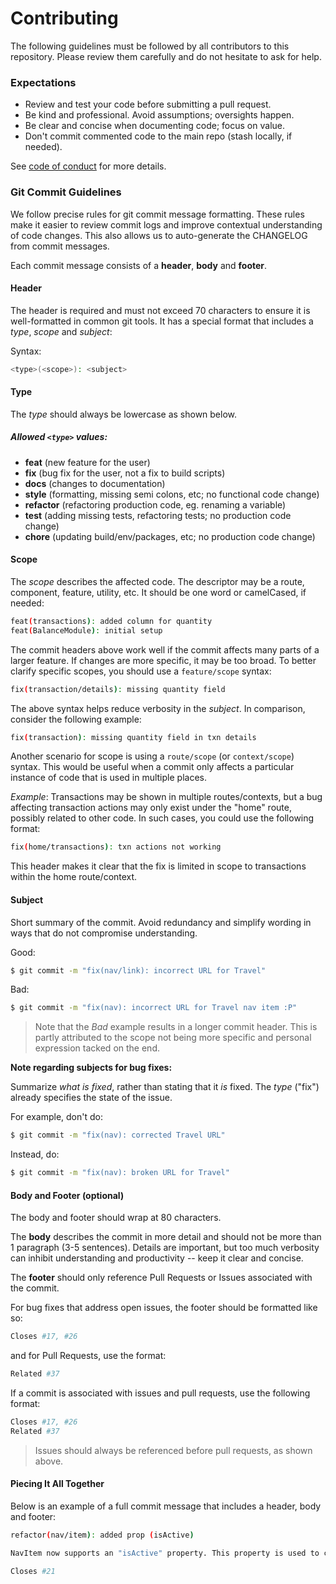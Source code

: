 # Contributing

The following guidelines must be followed by all contributors to this repository. Please review them carefully and do not hesitate to ask for help.

### Expectations 

* Review and test your code before submitting a pull request.
* Be kind and professional. Avoid assumptions; oversights happen.
* Be clear and concise when documenting code; focus on value.
* Don't commit commented code to the main repo (stash locally, if needed).

See [code of conduct](./CODE_OF_CONDUCT.md) for more details.

### Git Commit Guidelines

We follow precise rules for git commit message formatting. These rules make it easier to review commit logs and improve contextual understanding of code changes. This also allows us to auto-generate the CHANGELOG from commit messages.

Each commit message consists of a **header**, **body** and **footer**.

#### Header

The header is required and must not exceed 70 characters to ensure it is well-formatted in common git tools. It has a special format that includes a *type*, *scope* and *subject*:

Syntax:

```bash
<type>(<scope>): <subject>
```

#### Type

The *type* should always be lowercase as shown below.

##### Allowed `<type>` values:

* **feat** (new feature for the user)
* **fix** (bug fix for the user, not a fix to build scripts)
* **docs** (changes to documentation)
* **style** (formatting, missing semi colons, etc; no functional code change)
* **refactor** (refactoring production code, eg. renaming a variable)
* **test** (adding missing tests, refactoring tests; no production code change)
* **chore** (updating build/env/packages, etc; no production code change)

#### Scope

The *scope* describes the affected code. The descriptor may be a route, component, feature, utility, etc. It should be one word or camelCased, if needed:

```bash
feat(transactions): added column for quantity
feat(BalanceModule): initial setup
```

The commit headers above work well if the commit affects many parts of a larger feature. If changes are more specific, it may be too broad. To better clarify specific scopes, you should use a `feature/scope` syntax:

```bash
fix(transaction/details): missing quantity field
```

The above syntax helps reduce verbosity in the _subject_. In comparison, consider the following example:

```bash
fix(transaction): missing quantity field in txn details
```

Another scenario for scope is using a `route/scope` (or `context/scope`) syntax. This would be useful when a commit only affects a particular instance of code that is used in multiple places.

*Example*: Transactions may be shown in multiple routes/contexts, but a bug affecting transaction actions may only exist under the "home" route, possibly related to other code. In such cases, you could use the following format:

```bash
fix(home/transactions): txn actions not working
```

This header makes it clear that the fix is limited in scope to transactions within the home route/context.

#### Subject

Short summary of the commit. Avoid redundancy and simplify wording in ways that do not compromise understanding.

Good:

```bash
$ git commit -m "fix(nav/link): incorrect URL for Travel"
```

Bad:

```bash
$ git commit -m "fix(nav): incorrect URL for Travel nav item :P"
```

> Note that the _Bad_ example results in a longer commit header. This is partly attributed to the scope not being more specific and personal expression tacked on the end.

**Note regarding subjects for bug fixes:**

Summarize _what is fixed_, rather than stating that it _is_ fixed. The _type_ ("fix") already specifies the state of the issue.

For example, don't do:

```bash
$ git commit -m "fix(nav): corrected Travel URL"
```

Instead, do:

```bash
$ git commit -m "fix(nav): broken URL for Travel"
```


#### Body and Footer (optional)

The body and footer should wrap at 80 characters.

The **body** describes the commit in more detail and should not be more than 1 paragraph (3-5 sentences). Details are important, but too much verbosity can inhibit understanding and productivity -- keep it clear and concise.

The **footer** should only reference Pull Requests or Issues associated with the commit.

For bug fixes that address open issues, the footer should be formatted like so:

```bash
Closes #17, #26
```
and for Pull Requests, use the format:

```bash
Related #37
```

If a commit is associated with issues and pull requests, use the following format:

```bash
Closes #17, #26
Related #37
```
> Issues should always be referenced before pull requests, as shown above.

#### Piecing It All Together

Below is an example of a full commit message that includes a header, body and footer:

```bash
refactor(nav/item): added prop (isActive)

NavItem now supports an "isActive" property. This property is used to control the styling of active navigation links.

Closes #21
```